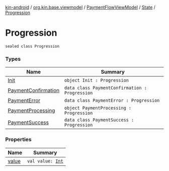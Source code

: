 [kin-android](../../../../index.md) / [org.kin.base.viewmodel](../../../index.md) / [PaymentFlowViewModel](../../index.md) / [State](../index.md) / [Progression](./index.md)

# Progression

`sealed class Progression`

### Types

| Name | Summary |
|---|---|
| [Init](-init.md) | `object Init : Progression` |
| [PaymentConfirmation](-payment-confirmation/index.md) | `data class PaymentConfirmation : Progression` |
| [PaymentError](-payment-error/index.md) | `data class PaymentError : Progression` |
| [PaymentProcessing](-payment-processing.md) | `object PaymentProcessing : Progression` |
| [PaymentSuccess](-payment-success/index.md) | `data class PaymentSuccess : Progression` |

### Properties

| Name | Summary |
|---|---|
| [value](value.md) | `val value: `[`Int`](https://kotlinlang.org/api/latest/jvm/stdlib/kotlin/-int/index.html) |
